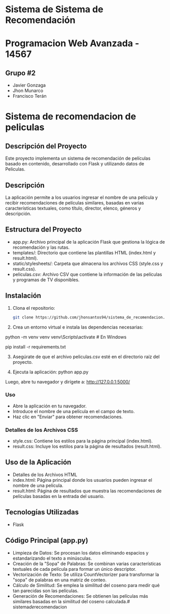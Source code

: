 #  Sistema de Sistema de Recomendación
# Programacion Web Avanzada - 14567

## Grupo #2
- Javier Gonzaga
- Jhon Munarco
- Francisco Terán




# Sistema de recomendacion de peliculas

## Descripción del Proyecto

Este proyecto implementa un sistema de recomendación de películas basado en contenido, desarrollado con Flask y utilizando datos de Peliculas.

## Descripción

La aplicación permite a los usuarios ingresar el nombre de una película y recibir recomendaciones de películas similares, basadas en varias características textuales, como título, director, elenco, géneros y descripción.

## Estructura del Proyecto
- app.py: Archivo principal de la aplicación Flask que gestiona la lógica de recomendación y las rutas.
- templates/: Directorio que contiene las plantillas HTML (index.html y result.html).
- static/stylesheets/: Carpeta que almacena los archivos CSS (style.css y result.css).
- peliculas.csv: Archivo CSV que contiene la información de las películas y programas de TV disponibles.

## Instalación

1. Clona el repositorio:
   ```bash
   git clone https://github.com/jhonsantos94/sistema_de_recomendacion.git

2. Crea un entorno virtual e instala las dependencias necesarias:

python -m venv venv
venv\Scripts\activate  # En Windows

pip install -r requirements.txt

3. Asegúrate de que el archivo peliculas.csv esté en el directorio raíz del proyecto.

4. Ejecuta la aplicación:
python app.py

Luego, abre tu navegador y dirígete a: http://127.0.0.1:5000/

### Uso
- Abre la aplicación en tu navegador.
- Introduce el nombre de una película en el campo de texto.
- Haz clic en "Enviar" para obtener recomendaciones.


### Detalles de los Archivos CSS
- style.css: Contiene los estilos para la página principal (index.html).
- result.css: Incluye los estilos para la página de resultados (result.html).



## Uso de la Aplicación

- Detalles de los Archivos HTML
- index.html: Página principal donde los usuarios pueden ingresar el nombre de una película.
- result.html: Página de resultados que muestra las recomendaciones de películas basadas en la entrada del usuario.

## Tecnologías Utilizadas

- Flask

## Código Principal (app.py)
- Limpieza de Datos: Se procesan los datos eliminando espacios y estandarizando el texto a minúsculas.
- Creación de la "Sopa" de Palabras: Se combinan varias características textuales de cada película para formar un único descriptor.
- Vectorización de Texto: Se utiliza CountVectorizer para transformar la "sopa" de palabras en una matriz de conteo.
- Cálculo de Similitud: Se emplea la similitud del coseno para medir qué tan parecidas son las películas.
- Generación de Recomendaciones: Se obtienen las películas más similares basadas en la similitud del coseno calculada.#   s i s t e m a _ d e _ r e c o m e n d a c i o n  
 